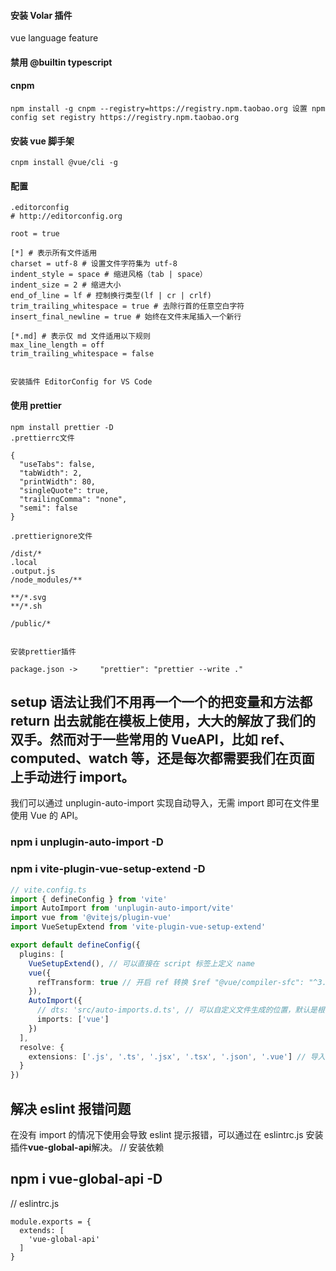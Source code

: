 #### 安装 Volar 插件

vue language feature

#### 禁用 @builtin typescript

#### cnpm

```
npm install -g cnpm --registry=https://registry.npm.taobao.org 设置 npm config set registry https://registry.npm.taobao.org
```

#### 安装 vue 脚手架

```
cnpm install @vue/cli -g

```

#### 配置

```
.editorconfig
# http://editorconfig.org

root = true

[*] # 表示所有文件适用
charset = utf-8 # 设置文件字符集为 utf-8
indent_style = space # 缩进风格（tab | space）
indent_size = 2 # 缩进大小
end_of_line = lf # 控制换行类型(lf | cr | crlf)
trim_trailing_whitespace = true # 去除行首的任意空白字符
insert_final_newline = true # 始终在文件末尾插入一个新行

[*.md] # 表示仅 md 文件适用以下规则
max_line_length = off
trim_trailing_whitespace = false


安装插件 EditorConfig for VS Code
```

#### 使用 prettier

```
npm install prettier -D
.prettierrc文件

{
  "useTabs": false,
  "tabWidth": 2,
  "printWidth": 80,
  "singleQuote": true,
  "trailingComma": "none",
  "semi": false
}

.prettierignore文件

/dist/*
.local
.output.js
/node_modules/**

**/*.svg
**/*.sh

/public/*


安装prettier插件

package.json ->     "prettier": "prettier --write ."

```
## setup 语法让我们不用再一个一个的把变量和方法都 return 出去就能在模板上使用，大大的解放了我们的双手。然而对于一些常用的 VueAPI，比如 ref、computed、watch 等，还是每次都需要我们在页面上手动进行 import。
我们可以通过 unplugin-auto-import 实现自动导入，无需 import 即可在文件里使用 Vue 的 API。

### npm i unplugin-auto-import -D
### npm i vite-plugin-vue-setup-extend -D
```ts
// vite.config.ts
import { defineConfig } from 'vite'
import AutoImport from 'unplugin-auto-import/vite'
import vue from '@vitejs/plugin-vue'
import VueSetupExtend from 'vite-plugin-vue-setup-extend'

export default defineConfig({
  plugins: [
    VueSetupExtend(), // 可以直接在 script 标签上定义 name
    vue({
      refTransform: true // 开启 ref 转换 $ref "@vue/compiler-sfc": "^3.2.5"
    }),
    AutoImport({
      // dts: 'src/auto-imports.d.ts', // 可以自定义文件生成的位置，默认是根目录下
      imports: ['vue']
    })
  ],
  resolve: {
    extensions: ['.js', '.ts', '.jsx', '.tsx', '.json', '.vue'] // 导入时省略后缀
  }
})
```
## 解决 eslint 报错问题
在没有 import 的情况下使用会导致 eslint 提示报错，可以通过在 eslintrc.js 安装插件**vue-global-api**解决。
// 安装依赖
## npm i vue-global-api -D
// eslintrc.js
```
module.exports = {
  extends: [
    'vue-global-api'
  ]
}
```